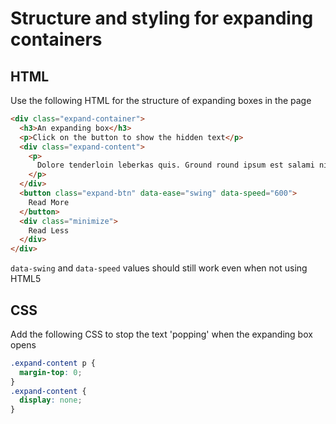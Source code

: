 # Structure and styling for expanding containers

## HTML

Use the following HTML for the structure of expanding boxes in the page

```html
<div class="expand-container">
  <h3>An expanding box</h3>
  <p>Click on the button to show the hidden text</p>
  <div class="expand-content">
    <p>
      Dolore tenderloin leberkas quis. Ground round ipsum est salami nisi. Tongue pancetta eiusmod adipisicing proident ham hock culpa turducken. Frankfurter ham hock labore cupim, qui aute pariatur magna. Fatback eu turducken ham hock, adipisicing flank jowl. Meatloaf in proident sed leberkas, turkey sint irure pastrami nulla aute qui capicola ipsum. Ea pork loin quis et.
    </p>
  </div>
  <button class="expand-btn" data-ease="swing" data-speed="600">
    Read More
  </button>
  <div class="minimize">
    Read Less
  </div>
</div>
```

`data-swing` and `data-speed` values should still work even when not using HTML5

## CSS

Add the following CSS to stop the text 'popping' when the expanding box opens

```css
.expand-content p {
  margin-top: 0;
}
.expand-content {
  display: none;
}
```
